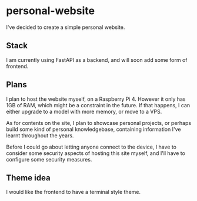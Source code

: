 # personal-website
I've decided to create a simple personal website.  
## Stack  
I am currently using FastAPI as a backend, and will soon add some form of frontend.  
## Plans  
I plan to host the website myself, on a Raspberry Pi 4. However it only has 1GB of RAM, which might be a constraint in the future. If that happens, I can either upgrade to a model with more memory, or move to a VPS.  
  
As for contents on the site, I plan to showcase personal projects, or perhaps build some kind of personal knowledgebase, containing information I've learnt throughout the years.  
  
Before I could go about letting anyone connect to the device, I have to consider some security aspects of hosting this site myself, and I'll have to configure some security measures.
  
## Theme idea  
I would like the frontend to have a terminal style theme.
